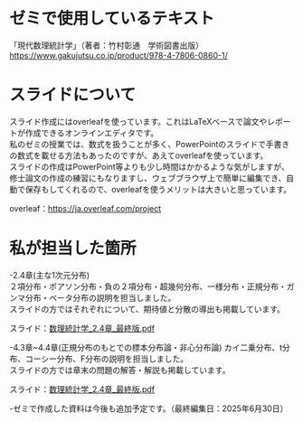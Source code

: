 # ゼミで使用しているテキスト
「現代数理統計学」（著者：竹村彰通　学術図書出版）https://www.gakujutsu.co.jp/product/978-4-7806-0860-1/

# スライドについて
スライド作成にはoverleafを使っています。これはLaTeXベースで論文やレポートが作成できるオンラインエディタです。<br>
私のゼミの授業では、数式を扱うことが多く、PowerPointのスライドで手書きの数式を載せる方法もあったのですが、あえてoverleafを使っています。<br>
スライドの作成はPowerPoint等よりも少し時間はかかるような気がしますが、修士論文の作成の練習にもなりますし、ウェブブラウザ上で簡単に編集でき、自動で保存もしてくれるので、overleafを使うメリットは大きいと思っています。

overleaf：https://ja.overleaf.com/project

# 私が担当した箇所
-2.4章(主な1次元分布) <br>
２項分布・ポアソン分布・負の２項分布・超幾何分布、一様分布・正規分布・ガンマ分布・ベータ分布の説明を担当しました。<br>
スライドの方ではそれぞれについて、期待値と分散の導出も掲載しています。<br>

スライド：[数理統計学_2.4章_最終版.pdf]()

-4.3章~4.4章(正規分布のもとでの標本分布論・非心分布論)
カイ二乗分布、t分布、コーシー分布、F分布の説明を担当しました。<br>
スライドの方では章末の問題の解答・解説も掲載しています。<br>

スライド：[数理統計学_2.4章_最終版.pdf]()

-ゼミで作成した資料は今後も追加予定です。（最終編集日：2025年6月30日）
